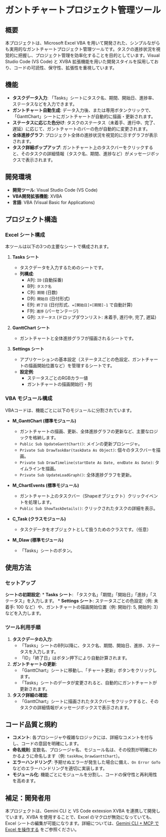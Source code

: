 # ガントチャートプロジェクト管理ツール

## 概要

本プロジェクトは、Microsoft Excel VBA を用いて開発された、シンプルながらも実用的なガントチャートプロジェクト管理ツールです。タスクの進捗状況を視覚的に把握し、プロジェクト管理を効率化することを目的としています。Visual Studio Code (VS Code) と XVBA 拡張機能を用いた開発スタイルを採用しており、コードの可読性、保守性、拡張性を重視しています。

## 機能

*   **タスクデータ入力**: 「Tasks」シートにタスク名、期間、開始日、進捗率、ステータスなどを入力できます。
*   **ガントチャート自動生成**: データ入力後、または専用ボタンクリックで、「GanttChart」シートにガントチャートが自動的に描画・更新されます。
*   **ステータスに応じた色分け**: タスクのステータス（未着手、進行中、完了、遅延）に応じて、ガントチャートのバーの色が自動的に変更されます。
*   **全体進捗グラフ**: プロジェクト全体の進捗状況を視覚的に示すグラフが表示されます。
*   **タスク詳細ポップアップ**: ガントチャート上のタスクバーをクリックすると、そのタスクの詳細情報（タスク名、期間、進捗など）がメッセージボックスで表示されます。

## 開発環境

*   **開発ツール**: Visual Studio Code (VS Code)
*   **VBA開発拡張機能**: XVBA
*   **言語**: VBA (Visual Basic for Applications)

## プロジェクト構造

### Excel シート構成

本ツールは以下の3つの主要なシートで構成されます。

1.  **Tasks シート**
    *   タスクデータを入力するためのシートです。
    *   **列構成**:
        *   A列: `ID` (自動採番)
        *   B列: `タスク名`
        *   C列: `期間` (日数)
        *   D列: `開始日` (日付形式)
        *   E列: `終了日` (日付形式、`=[開始日]+[期間]-1` で自動計算)
        *   F列: `進捗` (パーセンテージ)
        *   G列: `ステータス` (ドロップダウンリスト: 未着手, 進行中, 完了, 遅延)

2.  **GanttChart シート**
    *   ガントチャートと全体進捗グラフが描画されるシートです。

3.  **Settings シート**
    *   アプリケーションの基本設定（ステータスごとの色設定、ガントチャートの描画開始位置など）を管理するシートです。
    *   **設定例**:
        *   ステータスごとのRGBカラー値
        *   ガントチャートの描画開始行・列

### VBA モジュール構成

VBAコードは、機能ごとに以下のモジュールに分割されています。

*   **M_GanttChart (標準モジュール)**
    *   ガントチャートの描画、更新、全体進捗グラフの更新など、主要なロジックを格納します。
    *   `Public Sub UpdateGanttChart()`: メインの更新プロシージャ。
    *   `Private Sub DrawTaskBar(taskData As Object)`: 個々のタスクバーを描画。
    *   `Private Sub DrawTimeline(startDate As Date, endDate As Date)`: タイムラインを描画。
    *   `Private Sub UpdateLoadGraph()`: 全体進捗グラフを更新。

*   **M_ChartEvents (標準モジュール)**
    *   ガントチャート上のタスクバー（Shapeオブジェクト）クリックイベントを処理します。
    *   `Public Sub ShowTaskDetails()`: クリックされたタスクの詳細を表示。

*   **C_Task (クラスモジュール)**
    *   タスクデータをオブジェクトとして扱うためのクラスです。（任意）

*   **M_Dlaw (標準モジュール)**
    *   「Tasks」シートのボタン。

## 使用方法

### セットアップ

**シートの初期設定**:
    *   **Tasks シート**: 「タスク名」「期間」「開始日」「進捗」「ステータス」を入力します。
    *   **Settings シート**: ステータスごとの色設定（例: 未着手: 100 など）や、ガントチャートの描画開始位置（例: 開始行: 5, 開始列: 3）などを入力します。

### ツール利用手順

1.  **タスクデータの入力**:
    *   「Tasks」シートのB列以降に、タスク名、期間、開始日、進捗、ステータスを入力します。
    *   「ID」「終了日」はボタン押下により自動計算されます。
2.  **ガントチャートの更新**:
    *   「GanttChart」シートに移動し、「チャート更新」ボタンをクリックします。
    *   「Tasks」シートのデータが変更されると、自動的にガントチャートが更新されます。
3.  **タスク詳細の確認**:
    *   「GanttChart」シートに描画されたタスクバーをクリックすると、そのタスクの詳細情報がメッセージボックスで表示されます。

## コード品質と規約

*   **コメント**: 各プロシージャや複雑なロジックには、詳細なコメントを付与し、コードの意図を明確にします。
*   **命名規則**: 変数名、プロシージャ名、モジュール名は、その役割が明確にわかるように命名します（例: `taskRow`, `DrawGanttChart`）。
*   **エラーハンドリング**: 予期せぬエラーが発生した場合に備え、`On Error GoTo` などのエラーハンドリングを適切に実装します。
*   **モジュール化**: 機能ごとにモジュールを分割し、コードの保守性と再利用性を高めます。

## 補足：開発者用

本プロジェクトは、Gemini CLI と VS Code extexsion XVBA を連携して開発しています。XVBA を使用することで、Excel のマクロが無効になっていても、Excel シートの編集が可能になります。詳細については、[Gemini CLI + MCP で Excel を操作する](https://zenn.dev/acntechjp/articles/77a521ec0ac654) をご参照ください。
